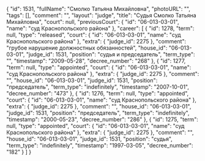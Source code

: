 {
    "id": 1531,
    "fullName": "Смолко Татьяна Михайловна",
    "photoURL": "",
    "tags": [],
    "comment": "",
    "layout": "judge",
    "title": "Судья Смолко Татьяна Михайловна",
    "court": null,
    "previousCourt": {
        "id": "06-013-03-01",
        "name": "суд Краснопольского района"
    },
    "career": [
        {
            "id": 1278,
            "term": null,
            "type": "released",
            "court": {
                "id": "06-013-03-01",
                "name": "суд Краснопольского района"
            },
            "extra": {
                "judge_id": 2275
            },
            "comment": "грубое нарушение должностных обязанностей",
            "house_id": "06-013-03-01",
            "judge_id": 1531,
            "position": "судья и председатель",
            "term_type": "",
            "timestamp": "2009-05-28",
            "decree_number": "268"
        },
        {
            "id": 1277,
            "term": null,
            "type": "appointed",
            "court": {
                "id": "06-013-03-01",
                "name": "суд Краснопольского района"
            },
            "extra": {
                "judge_id": 2275
            },
            "comment": "",
            "house_id": "06-013-03-01",
            "judge_id": 1531,
            "position": "председатель",
            "term_type": "indefinitely",
            "timestamp": "2007-10-01",
            "decree_number": "473"
        },
        {
            "id": 1276,
            "term": null,
            "type": "appointed",
            "court": {
                "id": "06-013-03-01",
                "name": "суд Краснопольского района"
            },
            "extra": {
                "judge_id": 2275
            },
            "comment": "",
            "house_id": "06-013-03-01",
            "judge_id": 1531,
            "position": "председатель",
            "term_type": "indefinitely",
            "timestamp": "2000-05-23",
            "decree_number": "286"
        },
        {
            "id": 1275,
            "term": null,
            "type": "appointed",
            "court": {
                "id": "06-013-03-01",
                "name": "суд Краснопольского района"
            },
            "extra": {
                "judge_id": 2275
            },
            "comment": "",
            "house_id": "06-013-03-01",
            "judge_id": 1531,
            "position": "судья",
            "term_type": "indefinitely",
            "timestamp": "1997-03-05",
            "decree_number": "182"
        }
    ]
}